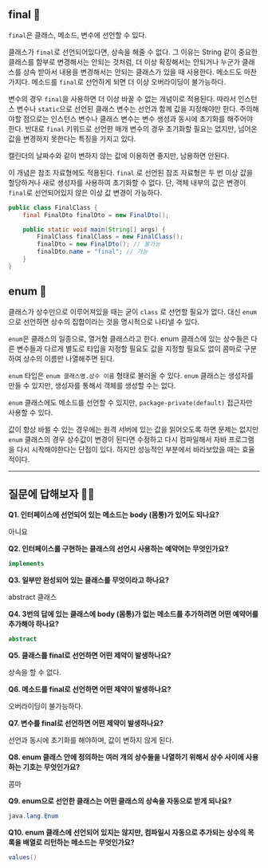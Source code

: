 ## final 🤔

<code>final</code>은 클래스, 메소드, 변수에 선언할 수 있다. 

클래스가 <code>final</code>로 선언되어있다면, 상속을 해줄 수 없다. 그 이유는 String 같이 중요한 클래스를 함부로 변경해서는 안되는 것처럼, 더 이상 확장해서는 안되거나 누군가 클래스를 상속 받아서 내용을 변경해서는 안되는 클래스가 있을 때 사용한다. 메소드도 마찬가지다. 메소드를 <code>final</code>로 선언하게 되면 더 이상 오버라이딩이 불가능하다.

변수의 경우 <code>final</code>을 사용하면 더 이상 바꿀 수 없는 개념이로 적용된다. 따라서 인스턴스 변수나 <code>static</code>으로 선언된 클래스 변수는 선언과 함께 값을 지정해야만 한다. 주의해야할 점으로는 인스턴스 변수나 클래스 변수는 변수 생성과 동시에 초기화를 해주어야 한다. 반대로 <code>final</code> 키워드로 선언한 매개 변수의 경우 초기화할 필요는 없지만, 넘어온 값을 변경하지 못한다는 특징을 가지고 있다. 

캘린더의 날짜수와 같이 변하지 않는 값에 이용하면 좋지만, 남용하면 안된다.

이 개념은 참조 자료형에도 적용된다. <code>final</code> 로 선언된 참조 자료형은 두 번 이상 값을 할당하거나 새로 생성자를 사용하여 초기화할 수 없다. 단, 객체 내부의 값은 변경이 <code>final</code>로 선언되어있지 않은 이상 값 변경이 가능하다.

```java
public class FinalClass {
    final FinalDto finalDto = new FinalDto();

    public static void main(String[] args) {
        FinalClass finalClass = new FinalClass();
        finalDto = new FinalDto(); // 불가능
        finalDto.name = "final"; // 가능
    }
}
```

## enum 🤔

클래스가 상수만으로 이루어져있을 때는 굳이 <code>class</code> 로 선언할 필요가 없다. 대신 <code>enum</code>으로 선언하면 상수의 집합이라는 것을 명시적으로 나타낼 수 있다.

<code>enum</code>은 클래스의 일종으로, 열거형 클래스라고 한다. enum 클래스에 있는 상수들은 다른 변수들과 다르게 별도로 타입을 지정할 필요도 값을 지정할 필요도 없이 콤마로 구분하여 상수의 이름만 나열해주면 된다.

<code>enum</code> 타입은 <code>enum 클래스명.상수 이름</code> 형태로 불러올 수 있다. <code>enum</code> 클래스는 생성자를 만들 수 있지만, 생성자를 통해서 객체를 생성할 수는 없다.

<code>enum</code> 클래스에도 메소드를 선언할 수 있지만, <code>package-private(default)</code> 접근자만 사용할 수 있다.

값이 항상 바뀔 수 있는 경우에는 원격 서버에 있는 값을 읽어오도록 하면 문제는 없지만 <code>enum</code> 클래스의 경우 상수값이 변경이 된다면 수정하고 다시 컴파일해서 자바 프로그램을 다시 시작해야한다는 단점이 있다. 하지만 성능적인 부분에서 바라보았을 때는 효율적이다.

---

## 질문에 답해보자 💁‍♂️

**Q1. 인터페이스에 선언되어 있는 메소드는 body (몸통)가 있어도 되나요?**

아니요

**Q2. 인터페이스를 구현하는 클래스의 선언시 사용하는 예약어는 무엇인가요?**

```java
implements
```

**Q3. 일부만 완성되어 있는 클래스를 무엇이라고 하나요?**

abstract 클래스

**Q4. 3번의 답에 있는 클래스에 body (몸통)가 없는 메소드를 추가하려면 어떤 예약어를 추가해야 하나요?**

```java
abstract
```

**Q5. 클래스를 final로 선언하면 어떤 제약이 발생하나요?**

상속을 할 수 없다.

**Q6. 메소드를 final로 선언하면 어떤 제약이 발생하나요?**

오버라이딩이 불가능하다.

**Q7. 변수를 final로 선언하면 어떤 제약이 발생하나요?**

선언과 동시에 초기화를 해야하며, 값이 변하지 않게 된다.

**Q8. enum 클래스 안에 정의하는 여러 개의 상수들을 나열하기 위해서 상수 사이에 사용하는 기호는 무엇인가요?**

콤마

**Q9. enum으로 선언한 클래스는 어떤 클래스의 상속을 자동으로 받게 되나요?**

```java
java.lang.Enum
```

**Q10. enum 클래스에 선언되어 있지는 않지만, 컴파일시 자동으로 추가되는 상수의 목록을 배열로 리턴하는 메소드는 무엇인가요?**

```java
values()
```